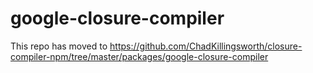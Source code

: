 # google-closure-compiler

This repo has moved to https://github.com/ChadKillingsworth/closure-compiler-npm/tree/master/packages/google-closure-compiler
